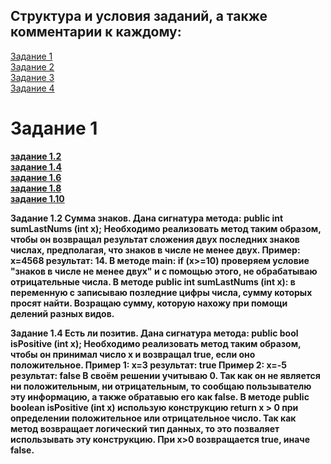 <H2><b>Структура и условия заданий, а также комментарии к каждому:</b></H2>

<A HREF="#chap1">Задание 1</A><br>
<A HREF="#chap2">Задание 2</A><br>
<A HREF="#chap3">Задание 3</A><br>
<A HREF="#chap4">Задание 4</A><br>

<A NAME="chap1"></A>
<H1><b></b>Задание 1<b></H1>
<A HREF="#chap1.2">задание 1.2</A><br>
<A HREF="#cha1.4">задание 1.4</A><br>
<A HREF="#chap1.6">задание 1.6</A><br>
<A HREF="#chap1.8">задание 1.8</A><br>
<A HREF="#chap1.10">задание 1.10</A><BR> 

<A NAME="chap1.2"></A>
<b>Задание 1.2</b>
Сумма знаков.
Дана сигнатура метода: <b>public int sumLastNums (int x);</b>
Необходимо реализовать метод таким образом, чтобы он возвращал результат
сложения двух последних знаков числах, предполагая, что знаков в числе не
менее двух.
Пример:
x=4568
результат: 14.
В методе main: <b>if (x>=10)</b> проверяем условие "знаков в числе не
менее двух" и с помощью этого, не обрабатываю отрицательные числа.
В методе <b>public int sumLastNums (int x):</b> в переменную <b>c</b> записываю позледние цифры числа, сумму которых просят найти. Возращаю сумму, которую нахожу при помощи делений разных видов.<BR>

<A NAME="chap1.4"></A>
<b>Задание 1.4</b>
Есть ли позитив.
Дана сигнатура метода: <b>public bool isPositive (int x);</b>
Необходимо реализовать метод таким образом, чтобы он принимал число x и
возвращал true, если оно положительное.
Пример 1:
x=3
результат: true
Пример 2:
x=-5
результат: false
В своём решении учитываю 0. Так как он не является ни положительным, ни отрицательным, то сообщаю пользывателю эту информацию, а также обратавыю его как <b>false</b>.
В методе <b>public boolean isPositive (int x)</b> использую конструкцию <b>return x > 0</b> при определении положительное или отрицательное число. Так как метод возвращает логический тип данных, то это позваляет использывать эту конструкцию. При x>0 возвращается <b>true</b>, иначе <b>false</b>.

